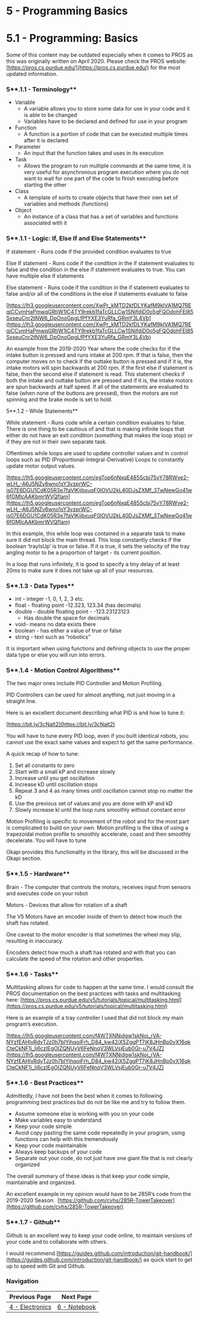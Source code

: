 # 5 - Programming Basics

# 5.1 - Programming: Basics

Some of this content may be outdated especially when it comes to PROS as this was originally written on April 2020. Please check the PROS website: [https://pros.cs.purdue.edu/](https://pros.cs.purdue.edu/) for the most updated information.

### 5**.1.1 - Terminology**

- Variable
    - A variable allows you to store some data for use in your code and it is able to be changed
    - Variables have to be declared and defined for use in your program
- Function
    - A function is a portion of code that can be executed multiple times after it is declared
- Parameter
    - An input that the function takes and uses in its execution
- Task
    - Allows the program to run multiple commands at the same time, it is very useful for asynchronous program execution where you do not want to wait for one part of the code to finish executing before starting the other
- Class
    - A template of sorts to create objects that have their own set of variables and methods (functions)
- Object
    - An instance of a class that has a set of variables and functions associated with it

### 5**.1.1 - Logic: If, Else If and Else Statements**

If statement - Runs code if the provided condition evaluates to true

Else If statement - Runs code if the condition in the if statement evaluates to false and the condition in the else if statement evaluates to true. You can have multiple else if statements

Else statement - Runs code if the condition in the if statement evaluates to false and/or all of the conditions in the else if statements evaluate to false

[https://lh3.googleusercontent.com/XwPr_kMTD2kfDLYKafM9klVA1MQ7REqjCCymHaPmwqGRtjW1IC4TY9rekb1faTcGLLCw1SNjfdiD0o5gFQOdohFEI85SxseuCnr2tNW6_DpOnoGpgLfPfYXE3YuRfa_GRmY3L4Vb](https://lh3.googleusercontent.com/XwPr_kMTD2kfDLYKafM9klVA1MQ7REqjCCymHaPmwqGRtjW1IC4TY9rekb1faTcGLLCw1SNjfdiD0o5gFQOdohFEI85SxseuCnr2tNW6_DpOnoGpgLfPfYXE3YuRfa_GRmY3L4Vb)

An example from the 2019-2020 Year where the code checks for if the intake button is pressed and runs intake at 200 rpm. If that is false, then the computer moves on to check if the outtake button is pressed and if it is, the intake motors will spin backwards at 200 rpm. If the first else if statement is false, then the second else if statement is read. This statement checks if both the intake and outtake button are pressed and if it is, the intake motors are spun backwards at half speed. If all of the statements are evaluated to false (when none of the buttons are pressed), then the motors are not spinning and the brake mode is set to hold.

5**.1.2 - While Statements**

While statement - Runs code while a certain condition evaluates to false. There is one thing to be cautious of and that is making infinite loops that either do not have an exit condition (something that makes the loop stop) or if they are not in their own separate task.

Oftentimes while loops are used to update controller values and in control loops such as PID (Proportional-Integral-Derivative) Loops to constantly update motor output values.

[https://lh5.googleusercontent.com/egTop6nNxqE485Scbj75yY78RWve2-wLH_-A6J5NZv6wno1sY3vzprWC-is07E6DGU1CdK05R3e7faVlKijbxuqF0IOVU2kL40DJsZXMf_3TwNewGo41w6fGMIcAAKbmrWVQfIam](https://lh5.googleusercontent.com/egTop6nNxqE485Scbj75yY78RWve2-wLH_-A6J5NZv6wno1sY3vzprWC-is07E6DGU1CdK05R3e7faVlKijbxuqF0IOVU2kL40DJsZXMf_3TwNewGo41w6fGMIcAAKbmrWVQfIam)

In this example, this while loop was contained in a separate task to make sure it did not block the main thread. This loop constantly checks if the boolean ‘trayIsUp’ is true or false. If it is true, it sets the velocity of the tray angling motor to be a proportion of target - its current position.

In a loop that runs infinitely, it is good to specify a tiny delay of at least 20ms to make sure it does not take up all of your resources.

### 5**.1.3 - Data Types**

- int - integer -1, 0, 1, 2, 3 etc.[](https://www.w3schools.com/cpp/cpp_data_types.asp)
- float - floating point -12.323, 123.34 (has decimals)[](https://www.w3schools.com/cpp/cpp_data_types.asp)
- double - double floating point - -123.23123123
    - Has double the space for decimals
- void- means no data exists there[](https://www.w3schools.com/cpp/cpp_data_types.asp)
- boolean - has either a value of true or false
- string - text such as “robotics”

It is important when using functions and defining objects to use the proper data type or else you will run into errors.

### 5**.1.4 - Motion Control Algorithms**

The two major ones include PID Controller and Motion Profiling.

PID Controllers can be used for almost anything, not just moving in a straight line.

Here is an excellent document describing what PID is and how to tune it:

[https://bit.ly/3cNalt2](https://bit.ly/3cNalt2)

You will have to tune every PID loop, even if you built identical robots, you cannot use the exact same values and expect to get the same performance.

A quick recap of how to tune:

1. Set all constants to zero
2. Start with a small kP and increase slowly
3. Increase until you get oscillation
4. Increase kD until oscillation stops
5. Repeat 3 and 4 as many times until oscillation cannot stop no matter the kD
6. Use the previous set of values and you are done with kP and kD
7. Slowly increase kI until the loop runs smoothly without constant error

Motion Profiling is specific to movement of the robot and for the most part is complicated to build on your own. Motion profiling is the idea of using a trapezoidal motion profile to smoothly accelerate, coast and then smoothly decelerate. You will have to tune

Okapi provides this functionality in the library, this will be discussed in the Okapi section.

### 5**.1.5 - Hardware**

Brain - The computer that controls the motors, receives input from sensors and executes code on your robot

Motors - Devices that allow for rotation of a shaft

The V5 Motors have an encoder inside of them to detect how much the shaft has rotated.

One caveat to the motor encoder is that sometimes the wheel may slip, resulting in inaccuracy.

Encoders detect how much a shaft has rotated and with that you can calculate the speed of the rotation and other properties.

### 5**.1.6 - Tasks**

Multitasking allows for code to happen at the same time. I would consult the PROS documentation on the best practices with tasks and multitasking here: [https://pros.cs.purdue.edu/v5/tutorials/topical/multitasking.html](https://pros.cs.purdue.edu/v5/tutorials/topical/multitasking.html)

Here is an example of a tray controller I used that did not block my main program’s execution.

[https://lh5.googleusercontent.com/f4WTXNNidgw1skNoi_rVA-NYzfEAHlvRdyTJz0h7blYihqoiFrh_D84_kw42iX5ZgqPT7jK8JHnBp0vX16qkCteCkNF1j_Ij6czIEgOIZQNUyV6FeNnqV3WLVsjEub0Gr-u7V4JZ](https://lh5.googleusercontent.com/f4WTXNNidgw1skNoi_rVA-NYzfEAHlvRdyTJz0h7blYihqoiFrh_D84_kw42iX5ZgqPT7jK8JHnBp0vX16qkCteCkNF1j_Ij6czIEgOIZQNUyV6FeNnqV3WLVsjEub0Gr-u7V4JZ)

### 5**.1.6 - Best Practices**

Admittedly, I have not been the best when it comes to following programming best practices but do not be like me and try to follow them.

- Assume someone else is working with you on your code
- Make variables easy to understand
- Keep your code simple
- Avoid copy pasting the same code repeatedly in your program, using functions can help with this tremendously
- Keep your code maintainable
- Always keep backups of your code
- Separate out your code, do not just have one giant file that is not clearly organized

The overall summary of these ideas is that keep your code simple, maintainable and organized.

An excellent example in my opinion would have to be 285R’s code from the 2019-2020 Season:  [https://github.com/cvhs/285R-TowerTakeover](https://github.com/cvhs/285R-TowerTakeover)

### 5**.1.7 - Github**

Github is an excellent way to keep your code online, to maintain versions of your code and to collaborate with others.

I would recommend [https://guides.github.com/introduction/git-handbook/](https://guides.github.com/introduction/git-handbook/) as quick start to get up to speed with Git and Github.

### Navigation

| Previous Page | Next Page |
| ----------- | ----------- |
| [4 - Electronics](4_Electronics.md) | [6 - Notebook](6_Notebook.md)   |